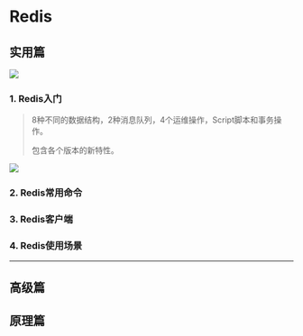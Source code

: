 

# Redis

## 实用篇





![](https://notes2021.oss-cn-beijing.aliyuncs.com/2021/image-20220309215630084.png)





### 1. Redis入门



> 8种不同的数据结构，2种消息队列，4个运维操作，Script脚本和事务操作。
>
> 包含各个版本的新特性。
>
> 

![](https://notes2021.oss-cn-beijing.aliyuncs.com/2021/image-20220309224712500.png)









### 2. Redis常用命令













### 3. Redis客户端















### 4. Redis使用场景















<hr>

## 高级篇







## 原理篇











































